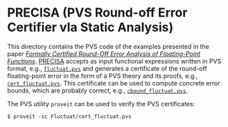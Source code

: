 PRECISA (PVS Round-off Error Certifier vIa Static Analysis)
==

This directory contains the PVS code of the examples presented in the paper  [_Formally Certified Round-Off Error Analysis of Floating-Point Functions_](https://shemesh.larc.nasa.gov/people/cam/publications/precisa-draft.pdf). [PRECISA](https://shemesh.larc.nasa.gov/fm/PRECISA) accepts as input functional expressions written in PVS format, e.g., [`fluctuat.pvs`](Fluctuat/fluctuat.pvs) and generates a certificate of the round-off floating-point error in the form of a PVS theory and its proofs, e.g., [`cert_fluctuat.pvs`](Fluctuat/cert_fluctuat.pvs). This certificate can be used to compute concrete error bounds, which are probably correct, e.g.,
[`cbound_fluctuat.pvs`](Fluctuat/cbound_fluctuat.pvs).

The PVS utility `proveit` can be used to verify the PVS certificates:

```
$ proveit -sc Fluctuat/cert_fluctuat.pvs
```



